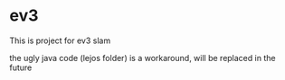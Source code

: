 # ev3
This is project for ev3 slam

the ugly java code (lejos folder) is a workaround, will be replaced in the future
